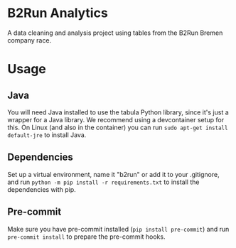 # B2Run Analytics

A data cleaning and analysis project using tables from the B2Run Bremen company race.

# Usage

## Java
You will need Java installed to use the tabula Python library, since it's just a wrapper for a Java library.
We recommend using a devcontainer setup for this. On Linux (and also in the container) you can run
```sudo apt-get install default-jre```
to install Java.

## Dependencies
Set up a virtual environment, name it "b2run" or add it to your .gitignore, and run `python -m pip install -r requirements.txt` to install the dependencies with pip.

## Pre-commit
Make sure you have pre-commit installed (`pip install pre-commit`) and run `pre-commit install` to prepare the pre-commit hooks.